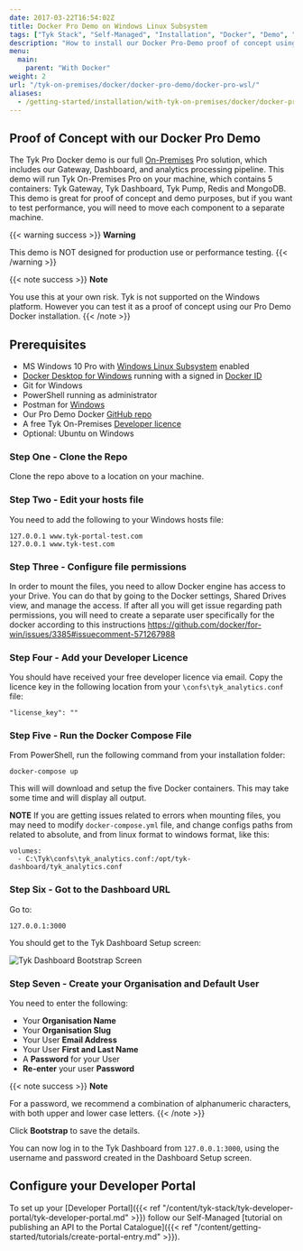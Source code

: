 ```yaml
---
date: 2017-03-22T16:54:02Z
title: Docker Pro Demo on Windows Linux Subsystem
tags: ["Tyk Stack", "Self-Managed", "Installation", "Docker", "Demo", "Windows", Linux Subsystem]
description: "How to install our Docker Pro-Demo proof of concept using Docker on Windows with the Linux Subsystem installed"
menu:
  main:
    parent: "With Docker"
weight: 2
url: "/tyk-on-premises/docker/docker-pro-demo/docker-pro-wsl/"
aliases:
  - /getting-started/installation/with-tyk-on-premises/docker/docker-pro-demo/docker-pro-wsl/
---
```


## Proof of Concept with our Docker Pro Demo

The Tyk Pro Docker demo is our full [On-Premises](https://tyk.io/api-gateway/on-premise/) Pro solution, which includes our Gateway, Dashboard, and analytics processing pipeline. This demo will run Tyk On-Premises Pro on your machine, which contains 5 containers: Tyk Gateway, Tyk Dashboard, Tyk Pump, Redis and MongoDB. This demo is great for proof of concept and demo purposes, but if you want to test performance, you will need to move each component to a separate machine.

{{< warning success >}}
**Warning**  

This demo is NOT designed for production use or performance testing. 
{{< /warning >}}

{{< note success >}}
**Note**  

You use this at your own risk. Tyk is not supported on the Windows platform. However you can test it as a proof of concept using our Pro Demo Docker installation.
{{< /note >}}


## Prerequisites

- MS Windows 10 Pro with [Windows Linux Subsystem](https://docs.microsoft.com/en-us/windows/wsl/install-win10) enabled
- [Docker Desktop for Windows](https://docs.docker.com/docker-for-windows/install/) running with a signed in [Docker ID](https://docs.docker.com/docker-id/)
- Git for Windows
- PowerShell running as administrator
- Postman for [Windows](https://www.getpostman.com/downloads/)
- Our Pro Demo Docker [GitHub repo](https://github.com/TykTechnologies/tyk-pro-docker-demo)
- A free Tyk On-Premises [Developer licence](https://tyk.io/product/tyk-on-premises-free-edition/)
- Optional: Ubuntu on Windows

### Step One - Clone the Repo

Clone the repo above to a location on your machine.

### Step Two - Edit your hosts file

You need to add the following to your Windows hosts file:

```{copy.Wrapper}
127.0.0.1 www.tyk-portal-test.com
127.0.0.1 www.tyk-test.com
```

### Step Three - Configure file permissions
In order to mount the files, you need to allow Docker engine has access to your Drive. 
You can do that by going to the Docker settings, Shared Drives view, and manage the access. 
If after all you will get issue regarding path permissions, you will need to create a separate user specifically for the docker according to this instructions https://github.com/docker/for-win/issues/3385#issuecomment-571267988


### Step Four - Add your Developer Licence

You should have received your free developer licence via email. Copy the licence key in the following location from your `\confs\tyk_analytics.conf` file:

```
"license_key": ""
```

### Step Five - Run the Docker Compose File

From PowerShell, run the following command from your installation folder:

```{copy.Wrapper}
docker-compose up
```

This will will download and setup the five Docker containers. This may take some time and will display all output.

**NOTE**
If you are getting issues related to errors when mounting files, you may need to modify 
`docker-compose.yml` file, and change configs paths from related to absolute, and from linux format to windows format, like this:
```
volumes:
  - C:\Tyk\confs\tyk_analytics.conf:/opt/tyk-dashboard/tyk_analytics.conf
```

### Step Six - Got to the Dashboard URL

Go to:

```{copy.Wrapper}
127.0.0.1:3000
```

You should get to the Tyk Dashboard Setup screen:

![Tyk Dashboard Bootstrap Screen](/docs/img/dashboard/system-management/bootstrap_screen.png)

### Step Seven - Create your Organisation and Default User

You need to enter the following:

- Your **Organisation Name**
- Your **Organisation Slug**
- Your User **Email Address**
- Your User **First and Last Name**
- A **Password** for your User
- **Re-enter** your user **Password**

{{< note success >}}
**Note**  

For a password, we recommend a combination of alphanumeric characters, with both upper and lower case
letters.
{{< /note >}}

Click **Bootstrap** to save the details.

You can now log in to the Tyk Dashboard from `127.0.0.1:3000`, using the username and password created in the Dashboard Setup screen.

## Configure your Developer Portal

To set up your [Developer Portal]({{< ref "/content/tyk-stack/tyk-developer-portal/tyk-developer-portal.md" >}}) follow our Self-Managed [tutorial on publishing an API to the Portal Catalogue]({{< ref "/content/getting-started/tutorials/create-portal-entry.md" >}}).
